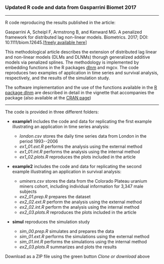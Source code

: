 
### Updated R code and data from Gasparrini Biomet 2017

--------------------------------------------------------------------------------

R code reproducing the results published in the article:

Gasparrini A, Scheipl F, Armstrong B, and Kenward MG. A penalized framework for distributed lag non-linear models. Biometrics. 2017; DOI: 10.1111/biom.12645.[[freely available here](http://www.ag-myresearch.com/2017_gasparrini_biomet.html)]

This methodological article describes the extension of distributed lag linear and non-linear models (DLMs and DLNMs) thorugh generalized additive models via penalized splines. The methodology is implemented by embedding functions in the R packages [dlnm](https://github.com/gasparrini/dlnm) and mgcv. The code reproduces two examples of application in time series and survival analysis, respectively, and the results of the simulation study.

The software implementation and the use of the functions available in the [R package dlnm](https://github.com/gasparrini/dlnm) are described in detail in the vignette that accompanies the package (also available at the [CRAN page](https://cran.r-project.org/web/packages/dlnm/index.html))

--------------------------------------------------------------------------------

The code is provided in three different folders:

  * **example1** includes the code and data for replicating the first example illustrating an application in time series analysis:
    * *london.csv* stores the daily time series data from London in the period 1993--2006
    * *ex1_01.ext.R* performs the analysis using the external method
    * *ex1_01.int.R* performs the analysis using the internal method
    * *ex1_02.plots.R* reproduces the plots included in the article

  * **example2** includes the code and data for replicating the second example illustrating an application in survival analysis:
    * *uminers.csv* stores the data from the Colorado Plateau uranium miners cohort, including individual information for 3,347 male subjects
    * *ex2_01.prep.R* prepares the dataset
    * *ex2_02.ext.R* perform the analysis using the external method
    * *ex2_02.int.R* perform the analysis using the internal method
    * *ex2_03.plots.R* reproduces the plots included in the article

  * **simul** reproduces the simulation study
    * *sim_00.prep.R* simulates and prepares the data
    * *sim_01.ext.R* performs the simulations using the external method
    * *sim_01.int.R* performs the simulations using the internal method
    * *ex2_03.plots.R* summarizes and plots the results
  
Download as a ZIP file using the green button *Clone or download* above
